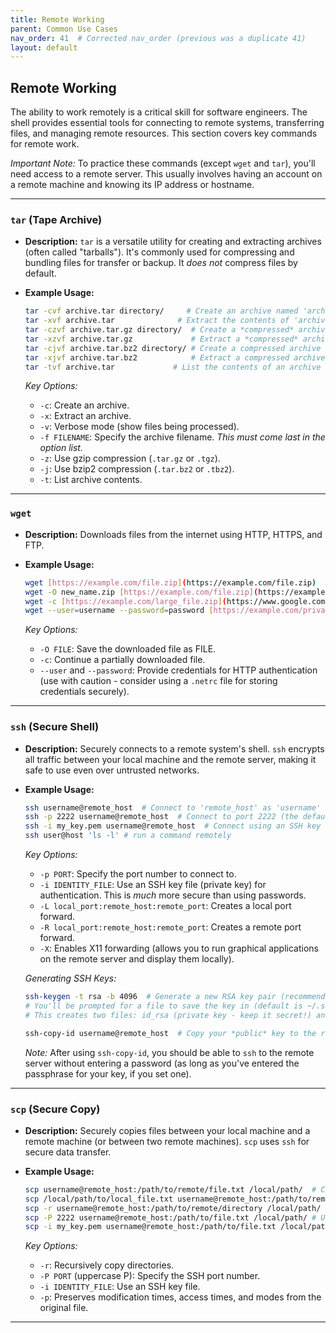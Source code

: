 ```yaml
---
title: Remote Working
parent: Common Use Cases
nav_order: 41  # Corrected nav_order (previous was a duplicate 41)
layout: default
---
```


## Remote Working

The ability to work remotely is a critical skill for software engineers.  The shell provides essential tools for connecting to remote systems, transferring files, and managing remote resources. This section covers key commands for remote work.

*Important Note:* To practice these commands (except `wget` and `tar`), you'll need access to a remote server. This usually involves having an account on a remote machine and knowing its IP address or hostname.

---

### `tar` (Tape Archive)

*   **Description:**  `tar` is a versatile utility for creating and extracting archives (often called "tarballs").  It's commonly used for compressing and bundling files for transfer or backup. It *does not* compress files by default.
*   **Example Usage:**

    ```bash
    tar -cvf archive.tar directory/     # Create an archive named 'archive.tar' containing 'directory/'
    tar -xvf archive.tar              # Extract the contents of 'archive.tar'
    tar -czvf archive.tar.gz directory/  # Create a *compressed* archive (using gzip)
    tar -xzvf archive.tar.gz             # Extract a *compressed* archive (using gzip)
    tar -cjvf archive.tar.bz2 directory/ # Create a compressed archive (using bzip2 - better compression, slower)
    tar -xjvf archive.tar.bz2            # Extract a compressed archive (using bzip2)
    tar -tvf archive.tar             # List the contents of an archive (without extracting)
    ```

    *Key Options:*

    *   `-c`: Create an archive.
    *   `-x`: Extract an archive.
    *   `-v`: Verbose mode (show files being processed).
    *   `-f FILENAME`: Specify the archive filename.  *This must come last in the option list.*
    *   `-z`: Use gzip compression (`.tar.gz` or `.tgz`).
    *   `-j`: Use bzip2 compression (`.tar.bz2` or `.tbz2`).
    *   `-t`: List archive contents.

---

### `wget`

*   **Description:** Downloads files from the internet using HTTP, HTTPS, and FTP.
*   **Example Usage:**

    ```bash
    wget [https://example.com/file.zip](https://example.com/file.zip)        # Download 'file.zip'
    wget -O new_name.zip [https://example.com/file.zip](https://example.com/file.zip)  # Download and save as 'new_name.zip'
    wget -c [https://example.com/large_file.zip](https://www.google.com/search?q=https://example.com/large_file.zip)  # Resume a partially downloaded file
    wget --user=username --password=password [https://example.com/private_file.txt](https://www.google.com/search?q=https://example.com/private_file.txt)  # Download with authentication
    ```

    *Key Options:*

    *   `-O FILE`:  Save the downloaded file as FILE.
    *   `-c`: Continue a partially downloaded file.
    *   `--user` and `--password`:  Provide credentials for HTTP authentication (use with caution - consider using a `.netrc` file for storing credentials securely).

---

### `ssh` (Secure Shell)

*   **Description:** Securely connects to a remote system's shell.  `ssh` encrypts all traffic between your local machine and the remote server, making it safe to use even over untrusted networks.
*   **Example Usage:**

    ```bash
    ssh username@remote_host  # Connect to 'remote_host' as 'username' (you'll be prompted for a password)
    ssh -p 2222 username@remote_host  # Connect to port 2222 (the default SSH port is 22)
    ssh -i my_key.pem username@remote_host  # Connect using an SSH key (more secure than passwords)
    ssh user@host 'ls -l' # run a command remotely
    ```

    *Key Options:*

    *   `-p PORT`:  Specify the port number to connect to.
    *   `-i IDENTITY_FILE`:  Use an SSH key file (private key) for authentication.  This is *much* more secure than using passwords.
    * `-L local_port:remote_host:remote_port`: Creates a local port forward.
    * `-R local_port:remote_host:remote_port`: Creates a remote port forward.
    * `-X`: Enables X11 forwarding (allows you to run graphical applications on the remote server and display them locally).

    *Generating SSH Keys:*

    ```bash
    ssh-keygen -t rsa -b 4096  # Generate a new RSA key pair (recommended)
    # You'll be prompted for a file to save the key in (default is ~/.ssh/id_rsa) and a passphrase (highly recommended).
    # This creates two files: id_rsa (private key - keep it secret!) and id_rsa.pub (public key).

    ssh-copy-id username@remote_host  # Copy your *public* key to the remote server (you'll be prompted for the password)
    ```

    *Note:* After using `ssh-copy-id`, you should be able to `ssh` to the remote server without entering a password (as long as you've entered the passphrase for your key, if you set one).

---

### `scp` (Secure Copy)

*   **Description:** Securely copies files between your local machine and a remote machine (or between two remote machines).  `scp` uses `ssh` for secure data transfer.
*   **Example Usage:**

    ```bash
    scp username@remote_host:/path/to/remote/file.txt /local/path/  # Copy *from* the remote server *to* your local machine
    scp /local/path/to/local_file.txt username@remote_host:/path/to/remote/ # Copy *from* your local machine *to* the remote server
    scp -r username@remote_host:/path/to/remote/directory /local/path/  # Recursively copy a directory (-r)
    scp -P 2222 username@remote_host:/path/to/file.txt /local/path/ # Use a non-standard SSH port (-P, capital P)
    scp -i my_key.pem username@remote_host:/path/to/file.txt /local/path/ # Use an SSH key
    ```

    *Key Options:*

    *   `-r`:  Recursively copy directories.
    *   `-P PORT` (uppercase P): Specify the SSH port number.
    *   `-i IDENTITY_FILE`: Use an SSH key file.
    *   `-p`: Preserves modification times, access times, and modes from the original file.

---